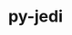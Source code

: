 ---
title: "py-jedi"
layout: cache
categories: [package, develop-2024-10-06]
meta: {"versions": ["0.18.2"], "compilers": ["gcc@=10.2.1", "gcc@=11.1.0", "gcc@=11.4.0", "gcc@=9.4.0", "oneapi@=2024.2.1"], "oss": ["centos7", "ubuntu20.04", "ubuntu22.04"], "platforms": ["linux"], "targets": ["neoverse_v1", "neoverse_v2", "ppc64le", "x86_64_v3"], "stacks": ["data-vis-sdk", "developer-tools-manylinux2014", "e4s", "e4s-neoverse-v2", "e4s-neoverse_v1", "e4s-oneapi", "e4s-power", "root"], "num_specs": 14, "num_specs_by_stack": {"developer-tools-manylinux2014": 1, "root": 14, "e4s-power": 2, "data-vis-sdk": 2, "e4s-neoverse_v1": 2, "e4s-neoverse-v2": 2, "e4s": 3, "e4s-oneapi": 2}}
spec_details: [{"hash": "ac7ia2z7x3d7zu2wtwavrhgb4isuazfj", "compiler": "gcc@=10.2.1", "versions": ["0.18.2"], "os": "centos7", "platform": "linux", "target": "x86_64_v3", "variants": ["build_system=python_pip"], "stacks": ["developer-tools-manylinux2014", "root"], "size": "-", "tarball": "https://binaries.spack.io/develop-2024-10-06/build_cache/linux-centos7-x86_64_v3/gcc-10.2.1/py-jedi-0.18.2/linux-centos7-x86_64_v3-gcc-10.2.1-py-jedi-0.18.2-ac7ia2z7x3d7zu2wtwavrhgb4isuazfj.spack"}, {"hash": "olkwlyuhdmyhd5k2rbvmovzsge7i2lro", "compiler": "gcc@=9.4.0", "versions": ["0.18.2"], "os": "ubuntu20.04", "platform": "linux", "target": "ppc64le", "variants": ["build_system=python_pip"], "stacks": ["root", "e4s-power"], "size": "-", "tarball": "https://binaries.spack.io/develop-2024-10-06/build_cache/linux-ubuntu20.04-ppc64le/gcc-9.4.0/py-jedi-0.18.2/linux-ubuntu20.04-ppc64le-gcc-9.4.0-py-jedi-0.18.2-olkwlyuhdmyhd5k2rbvmovzsge7i2lro.spack"}, {"hash": "jmwpkakocpgamhepb5h5pp62o3m27q5d", "compiler": "gcc@=9.4.0", "versions": ["0.18.2"], "os": "ubuntu20.04", "platform": "linux", "target": "ppc64le", "variants": ["build_system=python_pip"], "stacks": ["root", "e4s-power"], "size": "-", "tarball": "https://binaries.spack.io/develop-2024-10-06/build_cache/linux-ubuntu20.04-ppc64le/gcc-9.4.0/py-jedi-0.18.2/linux-ubuntu20.04-ppc64le-gcc-9.4.0-py-jedi-0.18.2-jmwpkakocpgamhepb5h5pp62o3m27q5d.spack"}, {"hash": "zdx7p5yr454ks67wqel7giva3qf5bqxh", "compiler": "gcc@=11.1.0", "versions": ["0.18.2"], "os": "ubuntu20.04", "platform": "linux", "target": "x86_64_v3", "variants": ["build_system=python_pip"], "stacks": ["root", "data-vis-sdk"], "size": "-", "tarball": "https://binaries.spack.io/develop-2024-10-06/build_cache/linux-ubuntu20.04-x86_64_v3/gcc-11.1.0/py-jedi-0.18.2/linux-ubuntu20.04-x86_64_v3-gcc-11.1.0-py-jedi-0.18.2-zdx7p5yr454ks67wqel7giva3qf5bqxh.spack"}, {"hash": "4myhwykrk2g5gagdjemm24ujd7r3ptyh", "compiler": "gcc@=11.1.0", "versions": ["0.18.2"], "os": "ubuntu20.04", "platform": "linux", "target": "x86_64_v3", "variants": ["build_system=python_pip"], "stacks": ["root", "data-vis-sdk"], "size": "-", "tarball": "https://binaries.spack.io/develop-2024-10-06/build_cache/linux-ubuntu20.04-x86_64_v3/gcc-11.1.0/py-jedi-0.18.2/linux-ubuntu20.04-x86_64_v3-gcc-11.1.0-py-jedi-0.18.2-4myhwykrk2g5gagdjemm24ujd7r3ptyh.spack"}, {"hash": "5eusu75qbox3gb6rfy5crlhpstxo3vfz", "compiler": "gcc@=11.4.0", "versions": ["0.18.2"], "os": "ubuntu22.04", "platform": "linux", "target": "neoverse_v1", "variants": ["build_system=python_pip"], "stacks": ["root", "e4s-neoverse_v1"], "size": "-", "tarball": "https://binaries.spack.io/develop-2024-10-06/build_cache/linux-ubuntu22.04-neoverse_v1/gcc-11.4.0/py-jedi-0.18.2/linux-ubuntu22.04-neoverse_v1-gcc-11.4.0-py-jedi-0.18.2-5eusu75qbox3gb6rfy5crlhpstxo3vfz.spack"}, {"hash": "54sz73snk3wwwbg4mwhc7owt5zc6bzob", "compiler": "gcc@=11.4.0", "versions": ["0.18.2"], "os": "ubuntu22.04", "platform": "linux", "target": "neoverse_v1", "variants": ["build_system=python_pip"], "stacks": ["root", "e4s-neoverse_v1"], "size": "-", "tarball": "https://binaries.spack.io/develop-2024-10-06/build_cache/linux-ubuntu22.04-neoverse_v1/gcc-11.4.0/py-jedi-0.18.2/linux-ubuntu22.04-neoverse_v1-gcc-11.4.0-py-jedi-0.18.2-54sz73snk3wwwbg4mwhc7owt5zc6bzob.spack"}, {"hash": "xt6xkekekeo52l4tl2ewt7y4msgye23z", "compiler": "gcc@=11.4.0", "versions": ["0.18.2"], "os": "ubuntu22.04", "platform": "linux", "target": "neoverse_v2", "variants": ["build_system=python_pip"], "stacks": ["e4s-neoverse-v2", "root"], "size": "-", "tarball": "https://binaries.spack.io/develop-2024-10-06/build_cache/linux-ubuntu22.04-neoverse_v2/gcc-11.4.0/py-jedi-0.18.2/linux-ubuntu22.04-neoverse_v2-gcc-11.4.0-py-jedi-0.18.2-xt6xkekekeo52l4tl2ewt7y4msgye23z.spack"}, {"hash": "22jgqsxuarqm4jbeoe5yolizpv4s7roy", "compiler": "gcc@=11.4.0", "versions": ["0.18.2"], "os": "ubuntu22.04", "platform": "linux", "target": "neoverse_v2", "variants": ["build_system=python_pip"], "stacks": ["e4s-neoverse-v2", "root"], "size": "-", "tarball": "https://binaries.spack.io/develop-2024-10-06/build_cache/linux-ubuntu22.04-neoverse_v2/gcc-11.4.0/py-jedi-0.18.2/linux-ubuntu22.04-neoverse_v2-gcc-11.4.0-py-jedi-0.18.2-22jgqsxuarqm4jbeoe5yolizpv4s7roy.spack"}, {"hash": "lpu35nzydxuuc2hvm5hdryg62a7ipfxh", "compiler": "gcc@=11.4.0", "versions": ["0.18.2"], "os": "ubuntu22.04", "platform": "linux", "target": "x86_64_v3", "variants": ["build_system=python_pip"], "stacks": ["e4s", "root"], "size": "-", "tarball": "https://binaries.spack.io/develop-2024-10-06/build_cache/linux-ubuntu22.04-x86_64_v3/gcc-11.4.0/py-jedi-0.18.2/linux-ubuntu22.04-x86_64_v3-gcc-11.4.0-py-jedi-0.18.2-lpu35nzydxuuc2hvm5hdryg62a7ipfxh.spack"}, {"hash": "5rqwjnt3z6a65q4zle4lsxcrnh7ibxln", "compiler": "gcc@=11.4.0", "versions": ["0.18.2"], "os": "ubuntu22.04", "platform": "linux", "target": "x86_64_v3", "variants": ["build_system=python_pip"], "stacks": ["e4s", "root"], "size": "-", "tarball": "https://binaries.spack.io/develop-2024-10-06/build_cache/linux-ubuntu22.04-x86_64_v3/gcc-11.4.0/py-jedi-0.18.2/linux-ubuntu22.04-x86_64_v3-gcc-11.4.0-py-jedi-0.18.2-5rqwjnt3z6a65q4zle4lsxcrnh7ibxln.spack"}, {"hash": "osrlqwa2sxf5dmuzeltrpgqnt5udtiw5", "compiler": "gcc@=11.4.0", "versions": ["0.18.2"], "os": "ubuntu22.04", "platform": "linux", "target": "x86_64_v3", "variants": ["build_system=python_pip"], "stacks": ["e4s", "root"], "size": "-", "tarball": "https://binaries.spack.io/develop-2024-10-06/build_cache/linux-ubuntu22.04-x86_64_v3/gcc-11.4.0/py-jedi-0.18.2/linux-ubuntu22.04-x86_64_v3-gcc-11.4.0-py-jedi-0.18.2-osrlqwa2sxf5dmuzeltrpgqnt5udtiw5.spack"}, {"hash": "gpovs2awr5xbaslditjxfp32x2rn4n54", "compiler": "oneapi@=2024.2.1", "versions": ["0.18.2"], "os": "ubuntu22.04", "platform": "linux", "target": "x86_64_v3", "variants": ["build_system=python_pip"], "stacks": ["root", "e4s-oneapi"], "size": "-", "tarball": "https://binaries.spack.io/develop-2024-10-06/build_cache/linux-ubuntu22.04-x86_64_v3/oneapi-2024.2.1/py-jedi-0.18.2/linux-ubuntu22.04-x86_64_v3-oneapi-2024.2.1-py-jedi-0.18.2-gpovs2awr5xbaslditjxfp32x2rn4n54.spack"}, {"hash": "vie5mdo2jsfn6wthwrmoffx7lkvj2j23", "compiler": "oneapi@=2024.2.1", "versions": ["0.18.2"], "os": "ubuntu22.04", "platform": "linux", "target": "x86_64_v3", "variants": ["build_system=python_pip"], "stacks": ["root", "e4s-oneapi"], "size": "-", "tarball": "https://binaries.spack.io/develop-2024-10-06/build_cache/linux-ubuntu22.04-x86_64_v3/oneapi-2024.2.1/py-jedi-0.18.2/linux-ubuntu22.04-x86_64_v3-oneapi-2024.2.1-py-jedi-0.18.2-vie5mdo2jsfn6wthwrmoffx7lkvj2j23.spack"}]
---